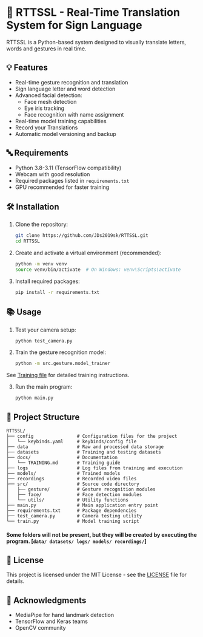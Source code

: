 # 🤖 RTTSSL - Real-Time Translation System for Sign Language

RTTSSL is a Python-based system designed to visually translate letters, words and gestures in real time.

## 💡 Features

- Real-time gesture recognition and translation
- Sign language letter and word detection
- Advanced facial detection:
  - Face mesh detection
  - Eye iris tracking
  - Face recognition with name assignment
- Real-time model training capabilities
- Record your Translations
- Automatic model versioning and backup

## 🔤 Requirements

- Python 3.8-3.11 (TensorFlow compatibility)
- Webcam with good resolution
- Required packages listed in `requirements.txt`
- GPU recommended for faster training

## 🛠️ Installation

1. Clone the repository:

   ```bash
   git clone https://github.com/JDs2019sk/RTTSSL.git
   cd RTTSSL
   ```

2. Create and activate a virtual environment (recommended):

   ```bash
   python -m venv venv
   source venv/bin/activate  # On Windows: venv\Scripts\activate
   ```

3. Install required packages:
   ```bash
   pip install -r requirements.txt
   ```

## 📚 Usage

1. Test your camera setup:

   ```bash
   python test_camera.py
   ```

2. Train the gesture recognition model:

   ```bash
   python -m src.gesture.model_trainer
   ```

See [Training file](docs/TRAINING.md) for detailed training instructions.

3. Run the main program:
   ```bash
   python main.py
   ```

## 📂 Project Structure

```
RTTSSL/
├── config                # Configuration files for the project
│   └── keybinds.yaml     # keybinds/config file
├── data                  # Raw and processed data storage
├── datasets              # Training and testing datasets
├── docs/                 # Documentation
│   └── TRAINING.md       # Training guide
├── logs                  # Log files from training and execution
├── models/               # Trained models
├── recordings            # Recorded video files
├── src/                  # Source code directory
│   ├── gesture/          # Gesture recognition modules
│   ├── face/             # Face detection modules
│   └── utils/            # Utility functions
├── main.py               # Main application entry point
├── requirements.txt      # Package dependencies
├── test_camera.py        # Camera testing utility
└── train.py              # Model training script
```

#### Some folders will not be present, but they will be created by executing the program. [`data/ datasets/ logs/ models/ recordings/`]

## 📝 License

This project is licensed under the MIT License - see the [LICENSE](LICENSE) file for details.

## 🙏 Acknowledgments

- MediaPipe for hand landmark detection
- TensorFlow and Keras teams
- OpenCV community

